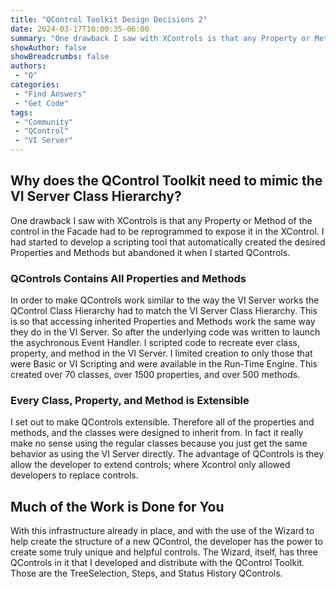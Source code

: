 ```yaml
---
title: "QControl Toolkit Design Decisions 2"
date: 2024-03-17T10:00:35-06:00
summary: "One drawback I saw with XControls is that any Property or Method of the control in the Facade had to be reprogrammed to expose it in the XControl."
showAuthor: false
showBreadcrumbs: false
authors:
 - "Q"
categories:
 - "Find Answers"
 - "Get Code"
tags:
 - "Community"
 - "QControl"
 - "VI Server"
---
```


## Why does the QControl Toolkit need to mimic the VI Server Class Hierarchy?
  One drawback I saw with XControls is that any Property or Method of the control in the Facade had to be reprogrammed to expose it in the XControl.  I had started to develop a scripting tool that automatically created the desired Properties and Methods but abandoned it when I started QControls.

### QControls Contains All Properties and Methods
  In order to make QControls work similar to the way the VI Server works the QControl Class Hierarchy had to match the VI Server Class Hierarchy.  This is so that accessing inherited Properties and Methods work the same way they do in the VI Server.  So after the underlying code was written to launch the asychronous Event Handler.  I scripted code to recreate ever class, property, and method in the VI Server.  I limited creation to only those that were Basic  or VI Scripting and were available in the Run-Time Engine.  This created over 70 classes, over 1500 properties, and over 500 methods.

### Every Class, Property, and Method is Extensible
  I set out to make QControls extensible.  Therefore all of the properties and methods, and the classes were designed to inherit from.  In fact it really make no sense using the regular classes because you just get the same behavior as using the VI Server directly.  The advantage of QControls is they allow the developer to extend controls; where Xcontrol only allowed developers to replace controls.

## Much of the Work is Done for You
  With this infrastructure already in place, and with the use of the Wizard to help create the structure of a new QControl, the developer has the power to create some truly unique and helpful controls.  The Wizard, itself, has three QControls in it that I developed and distribute with the QControl Toolkit.  Those are the TreeSelection, Steps, and Status History QControls.